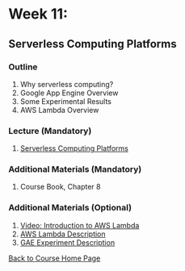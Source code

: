 # Week 11: 

## Serverless Computing Platforms

### Outline
1. Why serverless computing?
1. Google App Engine Overview
1. Some Experimental Results
1. AWS Lambda Overview

### Lecture (Mandatory)
1. [Serverless Computing Platforms](https://youtu.be/wqpK6NMH3OU)

### Additional Materials (Mandatory)
1. Course Book, Chapter 8


### Additional Materials (Optional)
1. [Video: Introduction to AWS Lambda](https://www.youtube.com/watch?v=EBSdyoO3goc)
2. [AWS Lambda Description](https://medium.com/faun/in-depth-aws-lambda-overview-1eeb4580696b)
3. [GAE Experiment Description](https://levelup.gitconnected.com/dont-accept-the-defaults-how-to-reduce-costs-with-google-app-engine-autoscaling-316af4804a01)



[Back to Course Home Page](https://gortonator.github.io/bsds-6650/)

